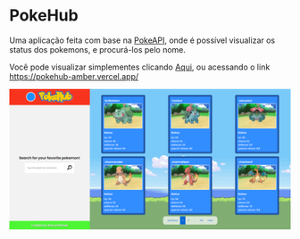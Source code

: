 # PokeHub 


Uma aplicação feita com base na [PokeAPI](https://pokeapi.co/), onde é possível visualizar os status dos pokemons, e procurá-los pelo nome.

Você pode visualizar simplementes clicando [Aqui](https://pokehub-amber.vercel.app/), ou acessando o link https://pokehub-amber.vercel.app/

<p>
  <img src="./assets/pokehub-principal.png" alt="Pokehub FrontPage">  
</p>



